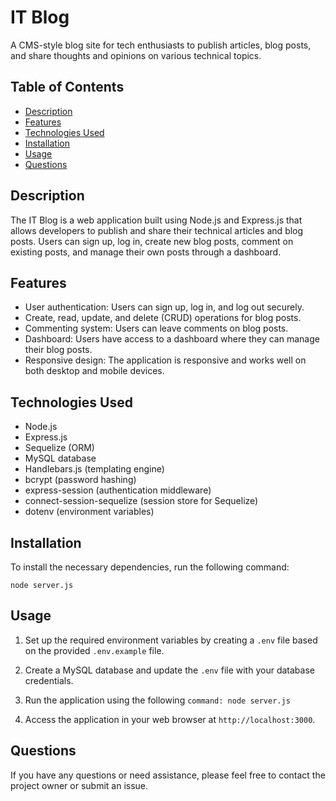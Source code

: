 # IT Blog

A CMS-style blog site for tech enthusiasts to publish articles, blog posts, and share thoughts and opinions on various technical topics.

## Table of Contents

- [Description](#description)
- [Features](#features)
- [Technologies Used](#technologies-used)
- [Installation](#installation)
- [Usage](#usage)
- [Questions](#questions)

## Description

The IT Blog is a web application built using Node.js and Express.js that allows developers to publish and share their technical articles and blog posts. Users can sign up, log in, create new blog posts, comment on existing posts, and manage their own posts through a dashboard.

## Features

- User authentication: Users can sign up, log in, and log out securely.
- Create, read, update, and delete (CRUD) operations for blog posts.
- Commenting system: Users can leave comments on blog posts.
- Dashboard: Users have access to a dashboard where they can manage their blog posts.
- Responsive design: The application is responsive and works well on both desktop and mobile devices.

## Technologies Used

- Node.js
- Express.js
- Sequelize (ORM)
- MySQL database
- Handlebars.js (templating engine)
- bcrypt (password hashing)
- express-session (authentication middleware)
- connect-session-sequelize (session store for Sequelize)
- dotenv (environment variables)

## Installation

To install the necessary dependencies, run the following command:

```node server.js```


## Usage

1. Set up the required environment variables by creating a `.env` file based on the provided `.env.example` file.
2. Create a MySQL database and update the `.env` file with your database credentials.
3. Run the application using the following ```command: node server.js```

4. Access the application in your web browser at `http://localhost:3000`.


## Questions

If you have any questions or need assistance, please feel free to contact the project owner or submit an issue.


